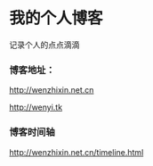 # 我的个人博客

记录个人的点点滴滴


### 博客地址：

http://wenzhixin.net.cn

http://wenyi.tk


### 博客时间轴

http://wenzhixin.net.cn/timeline.html
